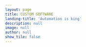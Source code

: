 ```yaml
---
layout: page
title: CUSTOM SOFTWARE
landing-title: 'Automation is king'
description: null
image: null
author: null
show_tile: false
---
```


